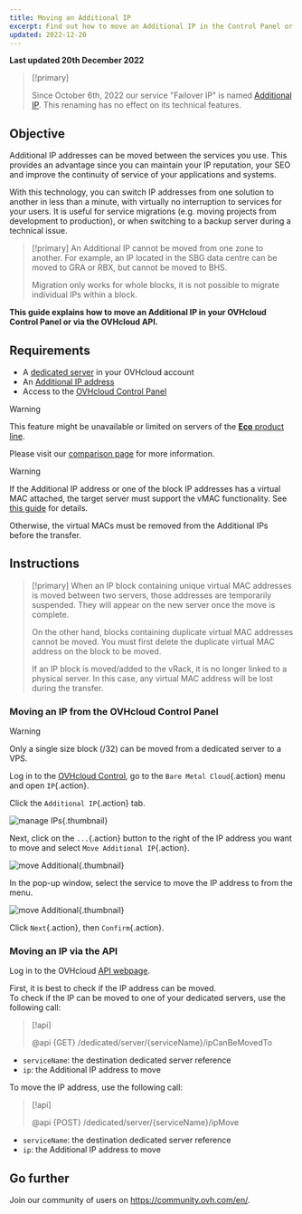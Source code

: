 ```yaml
---
title: Moving an Additional IP
excerpt: Find out how to move an Additional IP in the Control Panel or via the OVHcloud API
updated: 2022-12-20
---
```


**Last updated 20th December 2022**

> [!primary]
>
> Since October 6th, 2022 our service "Failover IP" is named [Additional IP](https://www.ovhcloud.com/en-au/network/additional-ip/). This renaming has no effect on its technical features.
>

## Objective

Additional IP addresses can be moved between the services you use. This provides an advantage since you can maintain your IP reputation, your SEO and improve the continuity of service of your applications and systems.

With this technology, you can switch IP addresses from one solution to another in less than a minute, with virtually no interruption to services for your users. It is useful for service migrations (e.g. moving projects from development to production), or when switching to a backup server during a technical issue.

> [!primary]
> An Additional IP cannot be moved from one zone to another. For example, an IP located in the SBG data centre can be moved to GRA or RBX, but cannot be moved to BHS.
>
> Migration only works for whole blocks, it is not possible to migrate individual IPs within a block.

**This guide explains how to move an Additional IP in your OVHcloud Control Panel or via the OVHcloud API.**

## Requirements

- A [dedicated server](https://www.ovhcloud.com/en-au/bare-metal/) in your OVHcloud account
- An [Additional IP address](https://www.ovhcloud.com/en-au/bare-metal/ip/)
- Access to the [OVHcloud Control Panel](https://ca.ovh.com/auth/?action=gotomanager&from=https://www.ovh.com.au/&ovhSubsidiary=au)

> [!warning]
> This feature might be unavailable or limited on servers of the [**Eco** product line](https://eco.ovhcloud.com/en-au/about/).
>
> Please visit our [comparison page](https://eco.ovhcloud.com/en-au/compare/) for more information.

> [!warning]
> If the Additional IP address or one of the block IP addresses has a virtual MAC attached, the target server must support the vMAC functionality.
> See [this guide](/pages/cloud/dedicated/network_support_virtual_mac) for details.
>
> Otherwise, the virtual MACs must be removed from the Additional IPs before the transfer.

## Instructions

> [!primary]
> When an IP block containing unique virtual MAC addresses is moved between two servers, those addresses are temporarily suspended. They will appear on the new server once the move is complete.
>
> On the other hand, blocks containing duplicate virtual MAC addresses cannot be moved. You must first delete the duplicate virtual MAC address on the block to be moved.
>
> If an IP block is moved/added to the vRack, it is no longer linked to a physical server. In this case, any virtual MAC address will be lost during the transfer.
>

### Moving an IP from the OVHcloud Control Panel

> [!warning]
> Only a single size block (/32) can be moved from a dedicated server to a VPS.
>

Log in to the [OVHcloud Control](https://ca.ovh.com/auth/?action=gotomanager&from=https://www.ovh.com.au/&ovhSubsidiary=au), go to the `Bare Metal Cloud`{.action} menu and open `IP`{.action}.

Click the `Additional IP`{.action} tab.

![manage IPs](images/manageIPs2022.png){.thumbnail}

Next, click on the `...`{.action} button to the right of the IP address you want to move and select `Move Additional IP`{.action}.

![move Additional](images/moveadditionalIP.png){.thumbnail}

In the pop-up window, select the service to move the IP address to from the menu.

![move Additional](images/moveadditionalIP2.png){.thumbnail}

Click `Next`{.action}, then `Confirm`{.action}.

### Moving an IP via the API

Log in to the OVHcloud [API webpage](https://ca.api.ovh.com/).

First, it is best to check if the IP address can be moved.
<br>To check if the IP can be moved to one of your dedicated servers, use the following call:

> [!api]
>
> @api {GET} /dedicated/server/{serviceName}/ipCanBeMovedTo
>

- `serviceName`: the destination dedicated server reference
- `ip`: the Additional IP address to move

To move the IP address, use the following call:

> [!api]
>
> @api {POST} /dedicated/server/{serviceName}/ipMove
>

- `serviceName`: the destination dedicated server reference
- `ip`: the Additional IP address to move

## Go further

Join our community of users on <https://community.ovh.com/en/>.